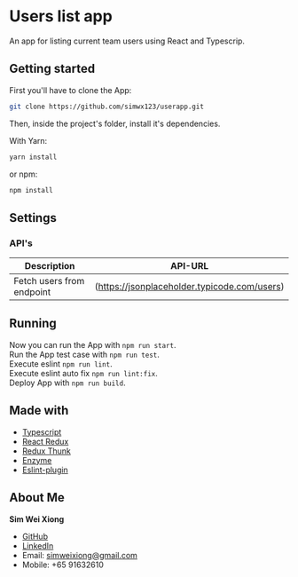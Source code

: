 # Users list app

An app for listing current team users using React and Typescrip.

## Getting started

First you'll have to clone the App:

```bash
git clone https://github.com/simwx123/userapp.git
```

Then, inside the project's folder, install it's dependencies.

With Yarn:

```bash
yarn install
```

or npm:

```bash
npm install
```

## Settings

### API's

| Description       | API-URL                                                                  |
| --------------- | -------------------------------------------------------------------------- |
| Fetch users from endpoint |  (https://jsonplaceholder.typicode.com/users)                    |

## Running

Now you can run the App with `npm run start`.\
Run the App test case with `npm run test`.\
Execute eslint  `npm run lint`.\
Execute eslint auto fix `npm run lint:fix`.\
Deploy App with `npm run build`.


## Made with
- [Typescript](https://www.npmjs.com/package/typescript)
- [React Redux](https://react-redux.js.org/)
- [Redux Thunk](https://github.com/reduxjs/redux-thunk)
- [Enzyme](https://www.npmjs.com/package/enzyme)
- [Eslint-plugin](https://www.npmjs.com/package/@typescript-eslint/eslint-plugin)


## About Me

**Sim Wei Xiong**

- [GitHub](https://github.com/simwx123)
- [LinkedIn](https://www.linkedin.com/in/sim-wei-xiong-281876124/)
- Email: simweixiong@gmail.com
- Mobile: +65 91632610
